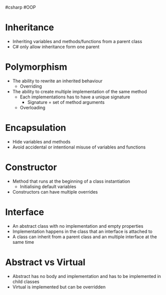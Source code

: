 #csharp #OOP 
# Inheritance
- Inheriting variables and methods/functions from a parent class
- C# only allow inheritance form one parent
# Polymorphism
- The ability to rewrite an inherited behaviour
	- Overriding
- The ability to create multiple implementation of the same method
	- Each implementations has to have a unique signature
		- Signature = set of method arguments
	- Overloading
# Encapsulation
- Hide variables and methods
- Avoid accidental or intentional misuse of variables and functions
# Constructor
- Method that runs at the beginning of a class instantiation
	- Initialising default variables
- Constructors can have multiple overrides
# Interface
- An abstract class with no implementation and empty properties
- Implementation happens in the class that an interface is attached to
- A class can inherit from a parent class and an multiple interface at the same time
# Abstract vs Virtual
- Abstract has no body and implementation and has to be implemented in child classes
- Virtual is implemented but can be overridden

